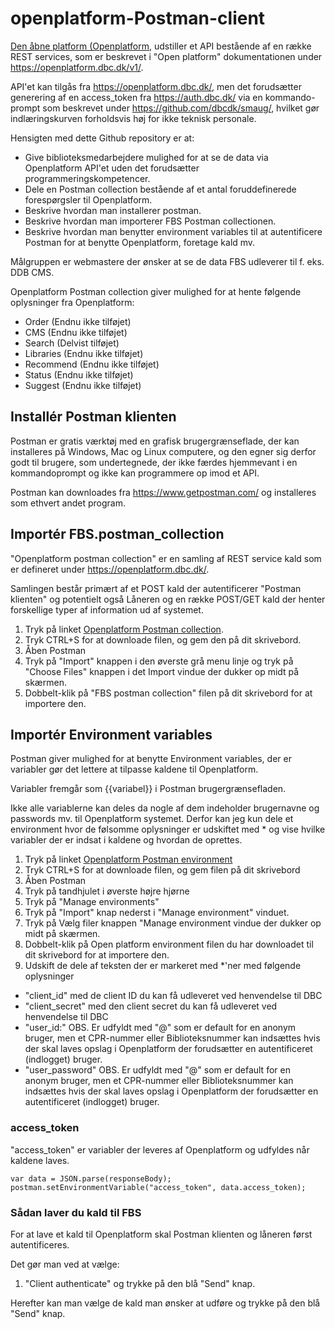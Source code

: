 # openplatform-Postman-client

[Den åbne platform (Openplatform](https://openplatform.dbc.dk/), udstiller et API bestående af en række REST services, som er beskrevet i "Open platform" dokumentationen under https://openplatform.dbc.dk/v1/.

API'et kan tilgås fra https://openplatform.dbc.dk/, men det forudsætter generering af en access_token fra https://auth.dbc.dk/ via en kommando-prompt som beskrevet under https://github.com/dbcdk/smaug/, hvilket gør indlæringskurven forholdsvis høj for ikke teknisk personale.

Hensigten med dette Github repository er at:
* Give biblioteksmedarbejdere mulighed for at se de data via Openplatform API'et uden det forudsætter programmeringskompetencer.
* Dele en Postman collection bestående af et antal foruddefinerede forespørgsler til Openplatform.
* Beskrive hvordan man installerer postman.
* Beskrive hvordan man importerer FBS Postman collectionen.
* Beskrive hvordan man benytter environment variables til at autentificere Postman for at benytte Openplatform, foretage kald mv.

Målgruppen er webmastere der ønsker at se de data FBS udleverer til f. eks. DDB CMS.

Openplatform Postman collection giver mulighed for at hente følgende oplysninger fra Openplatform:

* Order (Endnu ikke tilføjet)
* CMS (Endnu ikke tilføjet)
* Search (Delvist tilføjet)
* Libraries (Endnu ikke tilføjet)
* Recommend (Endnu ikke tilføjet)
* Status (Endnu ikke tilføjet)
* Suggest (Endnu ikke tilføjet)

## Installér Postman klienten

Postman er gratis værktøj med en grafisk brugergrænseflade, der kan installeres på Windows, Mac og Linux computere, og den egner sig derfor godt til brugere, som undertegnede, der ikke færdes hjemmevant i en kommandoprompt og ikke kan programmere op imod et API.

Postman kan downloades fra https://www.getpostman.com/ og installeres som ethvert andet program.

## Importér FBS.postman_collection

"Openplatform postman collection" er en samling af REST service kald som er defineret under https://openplatform.dbc.dk/.

Samlingen består primært af et POST kald der autentificerer "Postman klienten" og potentielt også Låneren og en række POST/GET kald der henter forskellige typer af information ud af systemet. 

1. Tryk på linket [Openplatform Postman collection](https://raw.githubusercontent.com/rolfmadsen/openplatform-Postman-client/master/Openplatform.postman_collection.json).
2. Tryk CTRL+S for at downloade filen, og gem den på dit skrivebord.
3. Åben Postman
4. Tryk på "Import" knappen i den øverste grå menu linje og tryk på "Choose Files" knappen i det Import vindue der dukker op midt på skærmen.
5. Dobbelt-klik på "FBS postman collection" filen på dit skrivebord for at importere den.

## Importér Environment variables

Postman giver mulighed for at benytte Environment variables, der er variabler gør det lettere at tilpasse kaldene til Openplatform.

Variabler fremgår som {{variabel}} i Postman brugergrænsefladen.

Ikke alle variablerne kan deles da nogle af dem indeholder brugernavne og passwords mv. til Openplatform systemet.
Derfor kan jeg kun dele et environment hvor de følsomme oplysninger er udskiftet med * og vise hvilke variabler der er indsat i kaldene og hvordan de oprettes.

1. Tryk på linket [Openplatform Postman environment](https://raw.githubusercontent.com/rolfmadsen/openplatform-Postman-client/master/Openplatform.postman_environment.json)
2. Tryk CTRL+S for at downloade filen, og gem filen på dit skrivebord
3. Åben Postman
4. Tryk på tandhjulet i øverste højre hjørne
5. Tryk på "Manage environments"
6. Tryk på "Import" knap nederst i "Manage environment" vinduet.
7. Tryk på Vælg filer knappen "Manage environment vindue der dukker op midt på skærmen.
8. Dobbelt-klik på Open platform environment filen du har downloadet til dit skrivebord for at importere den.
10. Udskift de dele af teksten der er markeret med \*'ner med følgende oplysninger 
  * "client_id" med de client ID du kan få udleveret ved henvendelse til DBC
  * "client_secret" med den client secret du kan få udleveret ved henvendelse til DBC
  * "user_id:" OBS. Er udfyldt med "@" som er default for en anonym bruger, men et CPR-nummer eller Biblioteksnummer kan indsættes hvis der skal laves opslag i Openplatform der forudsætter en autentificeret (indlogget) bruger.
  * "user_password" OBS. Er udfyldt med "@" som er default for en anonym bruger, men et CPR-nummer eller Biblioteksnummer kan indsættes hvis der skal laves opslag i Openplatform der forudsætter en autentificeret (indlogget) bruger.

### access_token

"access_token" er variabler der leveres af Openplatform og udfyldes når kaldene laves.

```
var data = JSON.parse(responseBody);
postman.setEnvironmentVariable("access_token", data.access_token);
```

### Sådan laver du kald til FBS

For at lave et kald til Openplatform skal Postman klienten og låneren først autentificeres. 

Det gør man ved at vælge:
1. "Client authenticate" og trykke på den blå "Send" knap.

Herefter kan man vælge de kald man ønsker at udføre og trykke på den blå "Send" knap.
